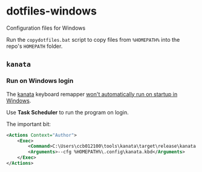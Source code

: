 # dotfiles-windows

Configuration files for Windows

Run the `copydotfiles.bat` script to copy files from `%HOMEPATH%` into the repo's `HOMEPATH` folder.

## `kanata`

### Run on Windows login

The [kanata](https://github.com/jtroo/kanata) keyboard remapper [won't automatically run on startup in
Windows](https://github.com/jtroo/kanata/discussions/193).

Use **Task Scheduler** to run the program on login.

The important bit:

```xml
<Actions Context="Author">
    <Exec>
        <Command>C:\Users\ccb012100\tools\kanata\target\release\kanata.exe</Command>
        <Arguments>--cfg %HOMEPATH%\.config\kanata.kbd</Arguments>
    </Exec>
</Actions>
```
